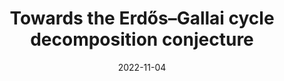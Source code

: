 ---
title: Towards the Erd&#337;s&ndash;Gallai cycle decomposition conjecture
date: 2022-11-04
status:
notes: 11-04-22-sem.pdf
code:
site:
paper: 
presenters: Matija Bucic
series: Combinatorics 
---